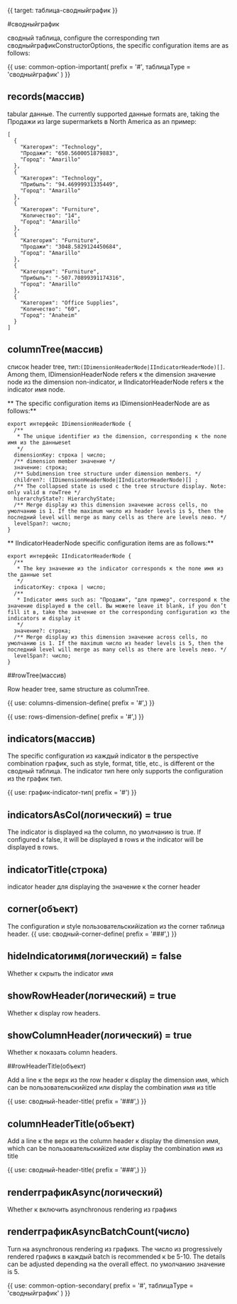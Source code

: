 {{ target: таблица-сводныйграфик }}

#сводныйграфик

сводный таблица, configure the corresponding тип сводныйграфикConstructorOptions, the specific configuration items are as follows:

{{ use: common-option-important(
    prefix = '#',
    таблицаType = 'сводныйграфик'
) }}

## records(массив)

tabular данные.
The currently supported данные formats are, taking the Продажи из large supermarkets в North America as an пример:

```
[
  {
    "Категория": "Technology",
    "Продажи": "650.5600051879883",
    "Город": "Amarillo"
  },
  {
    "Категория": "Technology",
    "Прибыль": "94.46999931335449",
    "Город": "Amarillo"
  },
  {
    "Категория": "Furniture",
    "Количество": "14",
    "Город": "Amarillo"
  },
  {
    "Категория": "Furniture",
    "Продажи": "3048.5829124450684",
    "Город": "Amarillo"
  },
  {
    "Категория": "Furniture",
    "Прибыль": "-507.70899391174316",
    "Город": "Amarillo"
  },
  {
    "Категория": "Office Supplies",
    "Количество": "60",
    "Город": "Anaheim"
  }
]
```

## columnTree(массив)

список header tree, тип:`(IDimensionHeaderNode|IIndicatorHeaderNode)[]`. Among them, IDimensionHeaderNode refers к the dimension значение node из the dimension non-indicator, и IIndicatorHeaderNode refers к the indicator имя node.

** The specific configuration items из IDimensionHeaderNode are as follows:**

```
export интерфейс IDimensionHeaderNode {
  /**
   * The unique identifier из the dimension, corresponding к the поле имя из the данныеset
   */
  dimensionKey: строка | число;
  /** dimension member значение */
  значение: строка;
  /** Subdimension tree structure under dimension members. */
  children?: (IDimensionHeaderNode|IIndicatorHeaderNode)[] ;
  /** The collapsed state is used с the tree structure display. Note: only valid в rowTree */
  hierarchyState?: HierarchyState;
  /** Merge display из this dimension значение across cells, по умолчанию is 1. If the maximum число из header levels is 5, then the последний level will merge as many cells as there are levels лево. */
  levelSpan?: число;
}
```

** IIndicatorHeaderNode specific configuration items are as follows:**

```
export интерфейс IIndicatorHeaderNode {
  /**
   * The key значение из the indicator corresponds к the поле имя из the данные set
   */
  indicatorKey: строка | число;
  /**
   * Indicator имяs such as: "Продажи", "для пример", correspond к the значение displayed в the cell. Вы можете leave it blank, if you don’t fill it в, take the значение от the corresponding configuration из the indicators и display it
   */
  значение?: строка;
  /** Merge display из this dimension значение across cells, по умолчанию is 1. If the maximum число из header levels is 5, then the последний level will merge as many cells as there are levels лево. */
  levelSpan?: число;
}
```

##rowTree(массив)

Row header tree, same structure as columnTree.

{{ use: columns-dimension-define( prefix = '#',) }}

{{ use: rows-dimension-define( prefix = '#',) }}

## indicators(массив)

The specific configuration из каждый indicator в the perspective combination график, such as style, format, title, etc., is different от the сводный таблица. The indicator тип here only supports the configuration из the график тип.

{{ use: график-indicator-тип(
    prefix = '#') }}

## indicatorsAsCol(логический) = true

The indicator is displayed на the column, по умолчанию is true. If configured к false, it will be displayed в rows и the indicator will be displayed в rows.

## indicatorTitle(строка)

indicator header для displaying the значение к the corner header

## corner(объект)

The configuration и style пользовательскийization из the corner таблица header.
{{ use: сводный-corner-define( prefix = '###',) }}

## hideIndicatorимя(логический) = false

Whether к скрыть the indicator имя

## showRowHeader(логический) = true

Whether к display row headers.

## showColumnHeader(логический) = true

Whether к показать column headers.

##rowHeaderTitle(объект)

Add a line к the верх из the row header к display the dimension имя, which can be пользовательскийized или display the combination имя из title

{{ use: сводный-header-title( prefix = '###',) }}

## columnHeaderTitle(объект)

Add a line к the верх из the column header к display the dimension имя, which can be пользовательскийized или display the combination имя из title

{{ use: сводный-header-title( prefix = '###',) }}

## renderграфикAsync(логический)

Whether к включить asynchronous rendering из графикs

## renderграфикAsyncBatchCount(число)

Turn на asynchronous rendering из графикs. The число из progressively rendered графикs в каждый batch is recommended к be 5-10. The details can be adjusted depending на the overall effect. по умолчанию значение is 5.

{{ use: common-option-secondary(
      prefix = '#',
      таблицаType = 'сводныйграфик'
  ) }}
